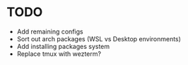 # TODO

- Add remaining configs
- Sort out arch packages (WSL vs Desktop environments)
- Add installing packages system
- Replace tmux with wezterm?
